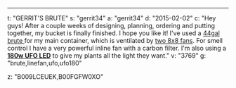 ---
t: "GERRIT'S BRUTE"
s: "gerrit34"
a: "gerrit34"
d: "2015-02-02"
c: "Hey guys! After a couple weeks of designing, planning, ordering and putting together, my bucket is finally finished. I hope you like it! I've used a <a href='http://www.amazon.com/gp/product/B002ZF9C48/ref=as_li_tl?ie=UTF8&camp=1789&creative=390957&creativeASIN=B002ZF9C48&linkCode=as2&tag=spacbuck-20&linkId=7PNV6YQIC2C66NLF'>44gal brute </a>for my main container, which is ventilated by <a href='http://www.amazon.com/gp/product/B009OXDAWY/ref=as_li_tl?ie=UTF8&camp=1789&creative=390957&creativeASIN=B009OXDAWY&linkCode=as2&tag=spacbuck-20&linkId=M2CBY3Z47WIRW7XH'>two 8x8 fans</a>. For smell control I have a very powerful inline fan with a carbon filter. I'm also using a <strong><a href='http://www.amazon.com/gp/product/B00IWHEUGI/ref=as_li_tl?ie=UTF8&camp=1789&creative=390957&creativeASIN=B00IWHEUGI&linkCode=as2&tag=spacbuck-20&linkId=D3NDFYFIYWGBUOP5'>180w UFO LED</a></strong> to give my plants all the light they want.</strong>"
v: "3769"
g: "brute,linefan,ufo,ufo180"

z: "B009LCEUEK,B00FGFW0XO"
